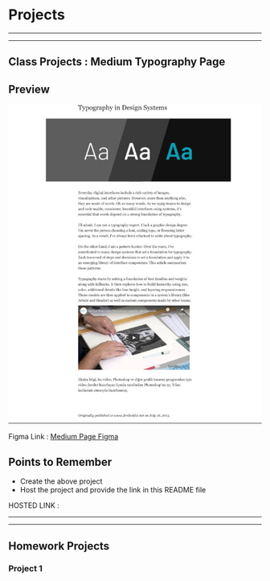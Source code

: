 # Projects

<hr>
<hr>

## Class Projects : Medium Typography Page

## Preview

![image](./Images/photos.jpeg)

Figma Link : [Medium Page Figma](https://www.figma.com/file/SdIM8MBoUSkNFw7OyqfbZl/Assignment---1-%5BMedium-Article%5D?node-id=0%3A1)

## Points to Remember

- Create the above project
- Host the project and provide the link in this README file

HOSTED LINK :

<hr>
<hr>

## Homework Projects

### Project 1
